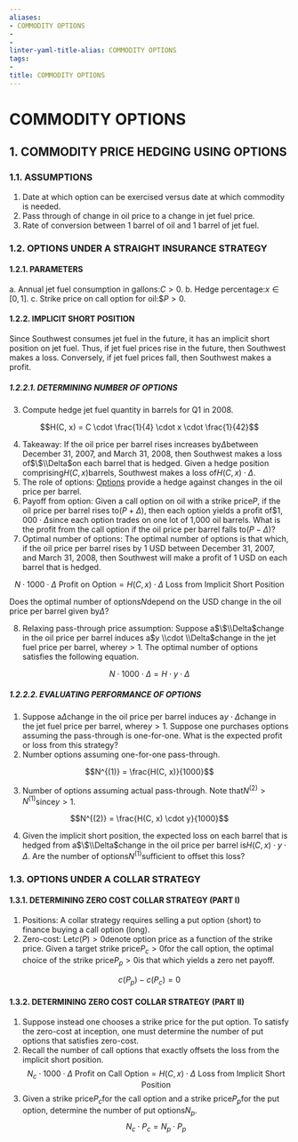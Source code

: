 ```yaml
---
aliases:
- COMMODITY OPTIONS
- 
- 
linter-yaml-title-alias: COMMODITY OPTIONS
tags:
- 
title: COMMODITY OPTIONS
---
```

# COMMODITY OPTIONS
## 1. COMMODITY PRICE HEDGING USING OPTIONS

### 1.1. ASSUMPTIONS

1. Date at which option can be exercised versus date at which commodity is needed.
2. Pass through of change in oil price to a change in jet fuel price.
3. Rate of conversion between 1 barrel of oil and 1 barrel of jet fuel.

### 1.2. OPTIONS UNDER A STRAIGHT INSURANCE STRATEGY

#### 1.2.1. PARAMETERS

a. Annual jet fuel consumption in gallons:$C > 0$.
b. Hedge percentage:$x \in [0,1]$.
c. Strike price on call option for oil:$\$P > 0$.

#### 1.2.2. IMPLICIT SHORT POSITION

Since Southwest consumes jet fuel in the future, it has an implicit short position on jet fuel. Thus, if jet fuel prices rise in the future, then Southwest makes a loss. Conversely, if jet fuel prices fall, then Southwest makes a profit.

##### 1.2.2.1. DETERMINING NUMBER OF OPTIONS

3. Compute hedge jet fuel quantity in barrels for Q1 in 2008.

$$H(C, x) = C \cdot \frac{1}{4} \cdot x \cdot \frac{1}{42}$$

4. Takeaway: If the oil price per barrel rises increases by$\Delta$between December 31, 2007, and March 31, 2008, then Southwest makes a loss of$\$\\Delta$on each barrel that is hedged. Given a hedge position comprising$H(C, x)$barrels, Southwest makes a loss of$H(C, x) \cdot \Delta$.
5. The role of options: [Options](Options.md) provide a hedge against changes in the oil price per barrel.
6. Payoff from option: Given a call option on oil with a strike price$P$, if the oil price per barrel rises to$(P + \Delta)$, then each option yields a profit of$\$1,000 \cdot \Delta$since each option trades on one lot of 1,000 oil barrels. What is the profit from the call option if the oil price per barrel falls to$(P - \Delta)$?
7. Optimal number of options: The optimal number of options is that which, if the oil price per barrel rises by 1 USD between December 31, 2007, and March 31, 2008, then Southwest will make a profit of 1 USD on each barrel that is hedged.

$$N \cdot 1000 \cdot \Delta\text{ Profit on Option} = H(C, x) \cdot \Delta\text{ Loss from Implicit Short Position}$$

Does the optimal number of options$N$depend on the USD change in the oil price per barrel given by$\Delta$?

8. Relaxing pass-through price assumption: Suppose a$\$\\Delta$change in the oil price per barrel induces a$y \\cdot \\Delta$change in the jet fuel price per barrel, where$y > 1$. The optimal number of options satisfies the following equation.

$$N \cdot 1000 \cdot \Delta = H \cdot y \cdot \Delta$$

##### 1.2.2.2. EVALUATING PERFORMANCE OF OPTIONS

1. Suppose a$\Delta$change in the oil price per barrel induces a$y \cdot\Delta$change in the jet fuel price per barrel, where$y > 1$. Suppose one purchases options assuming the pass-through is one-for-one. What is the expected profit or loss from this strategy?
2. Number options assuming one-for-one pass-through.

$$N^{(1)} = \frac{H(C, x)}{1000}$$

3. Number of options assuming actual pass-through. Note that$N^{(2)} > N^{(1)}$since$y > 1$.

$$N^{(2)} = \frac{H(C, x) \cdot y}{1000}$$

4. Given the implicit short position, the expected loss on each barrel that is hedged from a$\$\\Delta$change in the oil price per barrel is$H(C, x) \cdot y \cdot \Delta$. Are the number of options$N^{(1)}$sufficient to offset this loss?

### 1.3. OPTIONS UNDER A COLLAR STRATEGY

#### 1.3.1. DETERMINING ZERO COST COLLAR STRATEGY (PART I)

1. Positions: A collar strategy requires selling a put option (short) to finance buying a call option (long).
2. Zero-cost: Let$c(P) > 0$denote option price as a function of the strike price. Given a target strike price$P_c > 0$for the call option, the optimal choice of the strike price$P_p > 0$is that which yields a zero net payoff.

$$c(P_p) - c(P_c) = 0$$

#### 1.3.2. DETERMINING ZERO COST COLLAR STRATEGY (PART II)

1. Suppose instead one chooses a strike price for the put option. To satisfy the zero-cost at inception, one must determine the number of put options that satisfies zero-cost.
2. Recall the number of call options that exactly offsets the loss from the implicit short position.$$N_c \cdot 1000 \cdot \Delta\text{ Profit on Call Option} = H(C, x) \cdot \Delta\text{ Loss from Implicit Short Position}$$
3. Given a strike price$P_c$for the call option and a strike price$P_p$for the put option, determine the number of put options$N_p$.$$N_c \cdot P_c = N_p \cdot P_p$$
